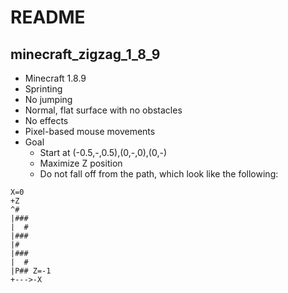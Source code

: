 # README

## minecraft_zigzag_1_8_9

* Minecraft 1.8.9
* Sprinting
* No jumping
* Normal, flat surface with no obstacles
* No effects
* Pixel-based mouse movements
* Goal
  * Start at (-0.5,-,0.5),(0,-,0),(0,-)
  * Maximize Z position
  * Do not fall off from the path, which look like the following:

```plaintext
X=0
+Z
^#  
|###
|  #
|###
|#  
|###
|  #
|P## Z=-1
+--->-X
```

